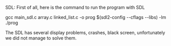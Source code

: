  SDL: First of all, here is the command to run the program with SDL

gcc main_sdl.c array.c linked_list.c -o prog $(sdl2-config --cflags --libs) -lm ./prog

The SDL has several display problems, crashes, black screen, unfortunately we did not manage to solve them.
